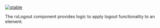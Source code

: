 [![stable](http://badges.github.io/stability-badges/dist/stable.svg)](http://github.com/badges/stability-badges)

The rxLogout component provides logic to apply logout functionality to an element.